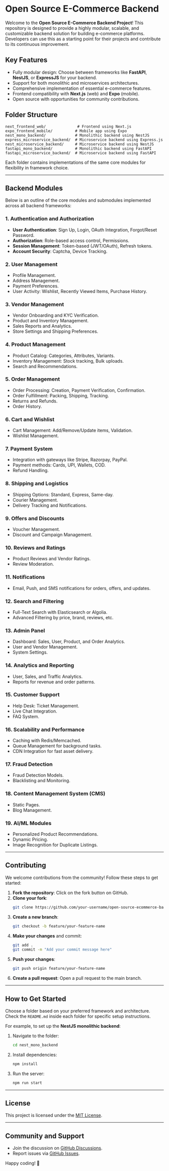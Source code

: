 # Open Source E-Commerce Backend

Welcome to the **Open Source E-Commerce Backend Project**! This repository is designed to provide a highly modular, scalable, and customizable backend solution for building e-commerce platforms. Developers can use this as a starting point for their projects and contribute to its continuous improvement.

## Key Features
- Fully modular design: Choose between frameworks like **FastAPI**, **NestJS**, or **ExpressJS** for your backend.
- Support for both monolithic and microservices architectures.
- Comprehensive implementation of essential e-commerce features.
- Frontend compatibility with **Next.js** (web) and **Expo** (mobile).
- Open source with opportunities for community contributions.

## Folder Structure
```
next_frontend_web/              # Frontend using Next.js
expo_frontend_mobile/          # Mobile app using Expo
nest_mono_backend/             # Monolithic backend using NestJS
express_microservice_backend/  # Microservice backend using Express.js
nest_microservice_backend/     # Microservice backend using NestJS
fastapi_mono_backend/          # Monolithic backend using FastAPI
fastapi_microservice_backend/  # Microservice backend using FastAPI
```

Each folder contains implementations of the same core modules for flexibility in framework choice.

---

## Backend Modules
Below is an outline of the core modules and submodules implemented across all backend frameworks:

### 1. Authentication and Authorization
- **User Authentication**: Sign Up, Login, OAuth Integration, Forgot/Reset Password.
- **Authorization**: Role-based access control, Permissions.
- **Session Management**: Token-based (JWT/OAuth), Refresh tokens.
- **Account Security**: Captcha, Device Tracking.

### 2. User Management
- Profile Management.
- Address Management.
- Payment Preferences.
- User Activity: Wishlist, Recently Viewed Items, Purchase History.

### 3. Vendor Management
- Vendor Onboarding and KYC Verification.
- Product and Inventory Management.
- Sales Reports and Analytics.
- Store Settings and Shipping Preferences.

### 4. Product Management
- Product Catalog: Categories, Attributes, Variants.
- Inventory Management: Stock tracking, Bulk uploads.
- Search and Recommendations.

### 5. Order Management
- Order Processing: Creation, Payment Verification, Confirmation.
- Order Fulfillment: Packing, Shipping, Tracking.
- Returns and Refunds.
- Order History.

### 6. Cart and Wishlist
- Cart Management: Add/Remove/Update items, Validation.
- Wishlist Management.

### 7. Payment System
- Integration with gateways like Stripe, Razorpay, PayPal.
- Payment methods: Cards, UPI, Wallets, COD.
- Refund Handling.

### 8. Shipping and Logistics
- Shipping Options: Standard, Express, Same-day.
- Courier Management.
- Delivery Tracking and Notifications.

### 9. Offers and Discounts
- Voucher Management.
- Discount and Campaign Management.

### 10. Reviews and Ratings
- Product Reviews and Vendor Ratings.
- Review Moderation.

### 11. Notifications
- Email, Push, and SMS notifications for orders, offers, and updates.

### 12. Search and Filtering
- Full-Text Search with Elasticsearch or Algolia.
- Advanced Filtering by price, brand, reviews, etc.

### 13. Admin Panel
- Dashboard: Sales, User, Product, and Order Analytics.
- User and Vendor Management.
- System Settings.

### 14. Analytics and Reporting
- User, Sales, and Traffic Analytics.
- Reports for revenue and order patterns.

### 15. Customer Support
- Help Desk: Ticket Management.
- Live Chat Integration.
- FAQ System.

### 16. Scalability and Performance
- Caching with Redis/Memcached.
- Queue Management for background tasks.
- CDN Integration for fast asset delivery.

### 17. Fraud Detection
- Fraud Detection Models.
- Blacklisting and Monitoring.

### 18. Content Management System (CMS)
- Static Pages.
- Blog Management.

### 19. AI/ML Modules
- Personalized Product Recommendations.
- Dynamic Pricing.
- Image Recognition for Duplicate Listings.

---

## Contributing
We welcome contributions from the community! Follow these steps to get started:

1. **Fork the repository**: Click on the fork button on GitHub.
2. **Clone your fork**:
   ```bash
   git clone https://github.com/your-username/open-source-ecommerce-backend.git
   ```
3. **Create a new branch**:
   ```bash
   git checkout -b feature/your-feature-name
   ```
4. **Make your changes** and commit:
   ```bash
   git add .
   git commit -m "Add your commit message here"
   ```
5. **Push your changes**:
   ```bash
   git push origin feature/your-feature-name
   ```
6. **Create a pull request**: Open a pull request to the main branch.

---

## How to Get Started
Choose a folder based on your preferred framework and architecture. Check the `README.md` inside each folder for specific setup instructions.

For example, to set up the **NestJS monolithic backend**:

1. Navigate to the folder:
   ```bash
   cd nest_mono_backend
   ```
2. Install dependencies:
   ```bash
   npm install
   ```
3. Run the server:
   ```bash
   npm run start
   ```

---

## License
This project is licensed under the [MIT License](LICENSE).

---

## Community and Support
- Join the discussion on [GitHub Discussions](https://github.com/your-repo/discussions).
- Report issues via [GitHub Issues](https://github.com/your-repo/issues).

Happy coding! 🚀

